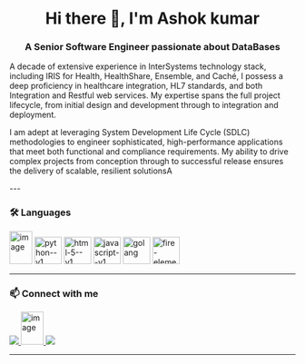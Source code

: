 <h1 align="center">Hi there 👋, I'm Ashok kumar</h1>
<h3 align="center">A Senior Software Engineer passionate about DataBases</h3>
<p>
  A decade of extensive experience in InterSystems technology stack, including IRIS for Health, HealthShare, Ensemble, and Caché, I possess a deep proficiency in healthcare integration, HL7 standards, and both Integration and Restful web services. My expertise spans the full project lifecycle, from initial design and development through to integration and deployment.

I am adept at leveraging System Development Life Cycle (SDLC) methodologies to engineer sophisticated, high-performance applications that meet both functional and compliance requirements. My ability to drive complex projects from conception through to successful release ensures the delivery of scalable, resilient solutionsA
</p>
<p align="center">
  <a href="https://github.com/your-username">
    <!--img src="https://komarev.com/ghpvc/?username=your-username&label=Profile%20views&color=0e75b6&style=flat" alt="your-username" /-->
  </a>
</p>
---

### 🛠️ Languages

<p>
  <img width="40" height="58" alt="image" src="https://github.com/user-attachments/assets/e3d57df0-b08b-4364-950f-0ddf00425434" />
  <img width="48" height="48" src="https://img.icons8.com/color/48/python--v1.png" alt="python--v1"/>
  <img width="48" height="48" src="https://img.icons8.com/color/48/html-5--v1.png" alt="html-5--v1"/>
  <img width="48" height="48" src="https://img.icons8.com/color/48/javascript--v1.png" alt="javascript--v1"/>
  <img width="48" height="48" src="https://img.icons8.com/color/48/golang.png" alt="golang"/>
  <img width="48" height="48" src="https://img.icons8.com/color/48/fire-element--v1.png" alt="fire-element--v1"/>
</p>

---

### 📫 Connect with me

<p>
  <a href="https://www.linkedin.com/in/ashok-kumar-thangavel/">
    <img src="https://img.shields.io/badge/LinkedIn-blue?style=flat&logo=linkedin&logoColor=white" />
  </a>
  <a href="https://community.intersystems.com/user/ashok-kumar-t">
    <img width="40" height="58" alt="image" src="https://github.com/user-attachments/assets/e3d57df0-b08b-4364-950f-0ddf00425434" />
  </a>
  <a href="mailto:ashok22793@gmail.com">
    <img src="https://img.shields.io/badge/Email-D14836?style=flat&logo=gmail&logoColor=white" />
  </a>
</p>

---
